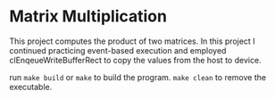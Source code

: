 # Matrix Multiplication

This project computes the product of two matrices. In this project I continued practicing event-based execution and employed clEnqeueWriteBufferRect to copy the values from the host to device.

run `make build` or `make` to build the program. `make clean` to remove the executable.
